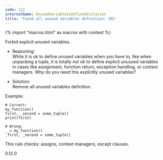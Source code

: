 ```yaml
---
code: 122
internalName: UnusedVariableIsDefinedViolation
title: 'Found all unused variables definition: {0}'
---
```


{% import "macros.html" as macros with context %}

Forbid explicit unused variables.

  - Reasoning:  
    While it is ok to define unused variables when you have to, like
    when unpacking a tuple, it is totally not ok to define explicit
    unusued variables in cases like assignment, function return,
    exception handling, or context managers. Why do you need this
    explicitly unused variables?

  - Solution:  
    Remove all unused variables definition.

Example:

    # Correct:
    my_function()
    first, _second = some_tuple()
    print(first)
    
    # Wrong:
    _ = my_function()
    _first, _second = some_tuple()

This rule checks: assigns, context managers, except clauses.

<div class="versionadded">

0.12.0

</div>